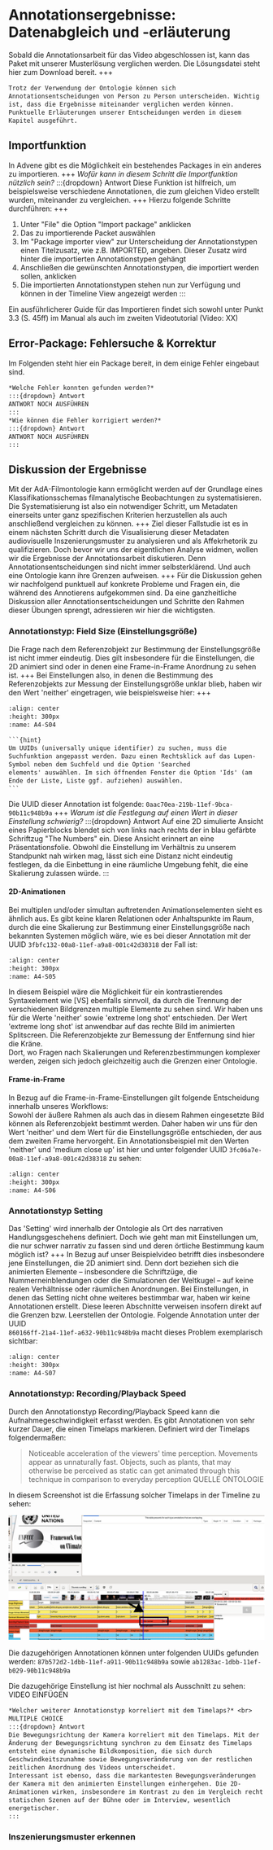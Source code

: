 # Annotationsergebnisse: Datenabgleich und -erläuterung

Sobald die Annotationsarbeit für das Video abgeschlossen ist, kann das Paket mit unserer Musterlösung verglichen werden. Die Lösungsdatei steht hier zum Download bereit. 
+++
```{important} 
Trotz der Verwendung der Ontologie können sich Annotationsentscheidungen von Person zu Person unterscheiden. Wichtig ist, dass die Ergebnisse miteinander verglichen werden können. Punktuelle Erläuterungen unserer Entscheidungen werden in diesem Kapitel ausgeführt. 
```
## Importfunktion

In Advene gibt es die Möglichkeit ein bestehendes Packages in ein anderes zu importieren.
+++
*Wofür kann in diesem Schritt die Importfunktion nützlich sein?*
:::{dropdown} Antwort
Diese Funktion ist hilfreich, um beispielsweise verschiedene Annotationen, die zum gleichen Video erstellt wurden, miteinander zu vergleichen. 
+++
Hierzu folgende Schritte durchführen: 
+++
1.	Unter "File" die Option "Import package" anklicken
2.	Das zu importierende Packet auswählen
3.	Im "Package importer view" zur Unterscheidung der Annotationstypen einen Titelzusatz, wie z.B. IMPORTED, angeben. Dieser Zusatz wird hinter die importierten Annotationstypen gehängt
4.	Anschließen die gewünschten Annotationstypen, die importiert werden sollen, anklicken 
5.	Die importierten Annotationstypen stehen nun zur Verfügung und können in der Timeline View angezeigt werden
:::

Ein ausführlicherer Guide für das Importieren findet sich sowohl unter Punkt 3.3 (S. 45ff) im Manual als auch im zweiten Videotutorial (Video: XX)

## Error-Package: Fehlersuche & Korrektur

Im Folgenden steht hier ein Package bereit, in dem einige Fehler eingebaut sind.
```{admonition} Übung
*Welche Fehler konnten gefunden werden?*
:::{dropdown} Antwort
ANTWORT NOCH AUSFÜHREN
:::
*Wie können die Fehler korrigiert werden?*
:::{dropdown} Antwort
ANTWORT NOCH AUSFÜHREN
:::
```
## Diskussion der Ergebnisse

Mit der AdA-Filmontologie kann ermöglicht werden auf der Grundlage eines Klassifikationsschemas filmanalytische Beobachtungen zu systematisieren. Die Systematisierung ist also ein notwendiger Schritt, um Metadaten einerseits unter ganz spezifischen Kriterien herzustellen als auch anschließend vergleichen zu können. 
+++
Ziel dieser Fallstudie ist es in einem nächsten Schritt durch die Visualisierung dieser Metadaten audiovisuelle Inszenierungsmuster zu analysieren und als Affekrhetorik zu qualifizieren. Doch bevor wir uns der eigentlichen Analyse widmen, wollen wir die Ergebnisse der Annotationsarbeit diskutieren. Denn Annotationsentscheidungen sind nicht immer selbsterklärend. Und auch eine Ontologie kann ihre Grenzen aufweisen. 
+++
Für die Diskussion gehen wir nachfolgend punktuell auf konkrete Probleme und Fragen ein, die während des Annotierens aufgekommen sind. Da eine ganzheitliche Diskussion aller Annotationsentscheidungen und Schritte den Rahmen dieser Übungen sprengt, adressieren wir hier die wichtigsten.

### Annotationstyp: Field Size (Einstellungsgröße)

Die Frage nach dem Referenzobjekt zur Bestimmung der Einstellungsgröße ist nicht immer eindeutig. Dies gilt insbesondere für die Einstellungen, die 2D animiert sind oder in denen eine Frame-in-Frame Anordnung zu sehen ist.
+++
Bei Einstellungen also, in denen die Bestimmung des Referenzobjekts zur Messung der Einstellungsgröße unklar blieb, haben wir den Wert 'neither' eingetragen, wie beispielsweise hier:
+++
```{image} ../_images/A4-S04.png
:align: center
:height: 300px
:name: A4-S04
```
````{margin}
```{hint}
Um UUIDs (universally unique identifier) zu suchen, muss die Suchfunktion angepasst werden. Dazu einen Rechtsklick auf das Lupen-Symbol neben dem Suchfeld und die Option 'Searched
elements' auswählen. Im sich öffnenden Fenster die Option 'Ids' (am Ende der Liste, Liste ggf. aufziehen) auswählen.
```
````
Die UUID dieser Annotation ist folgende: `0aac70ea-219b-11ef-9bca-90b11c948b9a`
+++
*Warum ist die Festlegung auf einen Wert in dieser Einstellung schwierig?*
:::{dropdown} Antwort
Auf eine 2D simulierte Ansicht eines Papierblocks blendet sich von links nach rechts der in blau gefärbte Schriftzug "The Numbers" ein. Diese Ansicht erinnert an eine Präsentationsfolie. Obwohl die Einstellung im Verhältnis zu unserem Standpunkt nah wirken mag, lässt sich eine Distanz nicht eindeutig festlegen, da die Einbettung in eine räumliche Umgebung fehlt, die eine Skalierung zulassen würde. 
:::

#### 2D-Animationen

Bei multiplen und/oder simultan auftretenden Animationselementen sieht es ähnlich aus. Es gibt keine klaren Relationen oder Anhaltspunkte im Raum, durch die eine Skalierung zur Bestimmung einer Einstellungsgröße nach bekannten Systemen möglich wäre, wie es bei dieser Annotation mit der UUID `3fbfc132-00a8-11ef-a9a8-001c42d38318` der Fall ist:
```{image} ../_images/A4-S05.png
:align: center
:height: 300px
:name: A4-S05
```
In diesem Beispiel wäre die Möglichkeit für ein kontrastierendes Syntaxelement wie [VS] ebenfalls sinnvoll, da durch die Trennung der verschiedenen Bildgrenzen multiple Elemente zu sehen sind. Wir haben uns für die Werte 'neither' sowie 'extreme long shot' entschieden. Der Wert 'extreme long shot' ist anwendbar auf das rechte Bild im animierten Splitscreen. Die Referenzobjekte zur Bemessung der Entfernung sind hier die Kräne. <br>
Dort, wo Fragen nach Skalierungen und Referenzbestimmungen komplexer werden, zeigen sich jedoch gleichzeitig auch die Grenzen einer Ontologie.

#### Frame-in-Frame

In Bezug auf die Frame-in-Frame-Einstellungen gilt folgende Entscheidung innerhalb unseres Workflows: <br>
Sowohl der äußere Rahmen als auch das in diesem Rahmen eingesetzte Bild können als Referenzobjekt bestimmt werden. Daher haben wir uns für den Wert 'neither' und dem Wert für die Einstellungsgröße entschieden, der aus dem zweiten Frame hervorgeht. Ein Annotationsbeispiel mit den Werten 'neither' und 'medium close up' ist hier und unter folgender UUID `3fc06a7e-00a8-11ef-a9a8-001c42d38318` zu sehen:
```{image} ../_images/A4-S06.png
:align: center
:height: 300px
:name: A4-S06
```
### Annotationstyp Setting 

Das 'Setting' wird innerhalb der Ontologie als Ort des narrativen Handlungsgeschehens definiert. Doch wie geht man mit Einstellungen um, die nur schwer narrativ zu fassen sind und deren örtliche Bestimmung kaum möglich ist?
+++
In Bezug auf unser Beispielvideo betrifft dies insbesondere jene Einstellungen, die 2D animiert sind. Denn dort beziehen sich die animierten Elemente – insbesondere die Schriftzüge, die Nummerneinblendungen oder die Simulationen der Weltkugel – auf keine realen Verhältnisse oder räumlichen Anordnungen. Bei Einstellungen, in denen das Setting nicht ohne weiteres bestimmbar war, haben wir keine Annotationen erstellt. Diese leeren Abschnitte verweisen insofern direkt auf die Grenzen bzw. Leerstellen der Ontologie. Folgende Annotation unter der UUID  
`860166ff-21a4-11ef-a632-90b11c948b9a` macht dieses Problem exemplarisch sichtbar: 
```{image} ../_images/A4-S07.png
:align: center
:height: 300px
:name: A4-S07
```
### Annotationstyp: Recording/Playback Speed

Durch den Annotationstyp Recording/Playback Speed kann die Aufnahmegeschwindigkeit erfasst werden. Es gibt Annotationen von sehr kurzer Dauer, die einen Timelaps markieren. Definiert wird der Timelaps folgendermaßen:

> Noticeable acceleration of the viewers' time perception.
Movements appear as unnaturally fast. Objects, such as
plants, that may otherwise be perceived as static can get
animated through this technique in comparison to everyday
perception QUELLE ONTOLOGIE 

In diesem Screenshot ist die Erfassung solcher Timelaps in der Timeline zu sehen: 

![screenshot-A4-S08](../_images/A4-S08.png)

Die dazugehörigen Annotationen können unter folgenden UUIDs gefunden werden: `87b572d2-1dbb-11ef-a911-90b11c948b9a` sowie `ab1283ac-1dbb-11ef-b029-90b11c948b9a`

Die dazugehörige Einstellung ist hier nochmal als Ausschnitt zu sehen: <br>
VIDEO EINFÜGEN 

```{admonition} Übung
*Welcher weiterer Annotationstyp korreliert mit dem Timelaps?* <br>
MULTIPLE CHOICE
:::{dropdown} Antwort
Die Bewegungsrichtung der Kamera korreliert mit den Timelaps. Mit der Änderung der Bewegungsrichtung synchron zu dem Einsatz des Timelaps entsteht eine dynamische Bildkomposition, die sich durch Geschwindkeitszunahme sowie Bewegungsveränderung von der restlichen zeitlichen Anordnung des Videos unterscheidet. 
Interessant ist ebenso, dass die markantesten Bewegungsveränderungen der Kamera mit den animierten Einstellungen einhergehen. Die 2D-Animationen wirken, insbesondere im Kontrast zu den im Vergleich recht statischen Szenen auf der Bühne oder im Interview, wesentlich energetischer.
:::
```
### Inszenierungsmuster erkennen